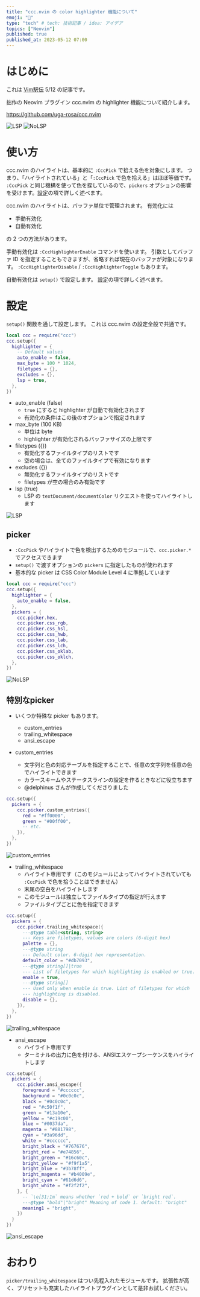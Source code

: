 ```yaml
---
title: "ccc.nvim の color highlighter 機能について"
emoji: "🎨"
type: "tech" # tech: 技術記事 / idea: アイデア
topics: ["Neovim"]
published: true
published_at: 2023-05-12 07:00
---
```


# はじめに

これは [Vim駅伝](https://vim-jp.org/ekiden/) 5/12 の記事です。

拙作の Neovim プラグイン ccc.nvim の highlighter 機能について紹介します。

https://github.com/uga-rosa/ccc.nvim

![LSP](https://user-images.githubusercontent.com/430272/192379267-7b069281-021a-4ee5-bc65-58def20f9c0d.png)
![NoLSP](https://user-images.githubusercontent.com/82267684/196505445-fac76002-7344-47f7-84cb-710c3ecbb717.png)

# 使い方

ccc.nvim のハイライトは、基本的に `:CccPick` で拾える色を対象にします。
つまり、「ハイライトされている」と「`:CccPick` で色を拾える」はほぼ等価です。
`:CccPick` と同じ機構を使って色を探しているので、`pickers` オプションの影響を受けます。[設定](#picker)の項で詳しく述べます。

ccc.nvim のハイライトは、バッファ単位で管理されます。
有効化には

- 手動有効化
- 自動有効化

の 2 つの方法があります。

手動有効化は `:CccHighlighterEnable` コマンドを使います。
引数としてバッファ ID を指定することもできますが、省略すれば現在のバッファが対象になります。
`:CccHighlighterDisable` / `:CccHighlighterToggle` もあります。

自動有効化は `setup()` で設定します。
[設定](#設定)の項で詳しく述べます。

# 設定

`setup()` 関数を通して設定します。
これは ccc.nvim の設定全般で共通です。

```lua
local ccc = require("ccc")
ccc.setup({
  highlighter = {
    -- Default values
    auto_enable = false,
    max_byte = 100 * 1024,
    filetypes = {},
    excludes = {},
    lsp = true,
  },
})
```

- auto_enable (false)
  - `true` にすると highlighter が自動で有効化されます
  - 有効化の条件はこの後のオプションで指定されます
- max_byte (100 KB)
  - 単位は byte
  - highlighter が有効化されるバッファサイズの上限です
- filetypes ({})
  - 有効化するファイルタイプのリストです
  - 空の場合は、全てのファイルタイプで有効になります
- excludes ({})
  - 無効化するファイルタイプのリストです
  - filetypes が空の場合のみ有効です
- lsp (true)
  - LSP の `textDocument/documentColor` リクエストを使ってハイライトします

![LSP](https://user-images.githubusercontent.com/430272/192379267-7b069281-021a-4ee5-bc65-58def20f9c0d.png)

## picker

- `:CccPick` やハイライトで色を検出するためのモジュールで、`ccc.picker.*` でアクセスできます
- `setup()` で渡すオプションの `pickers` に指定したものが使われます
- 基本的な picker は CSS Color Module Level 4 に準拠しています

```lua
local ccc = require("ccc")
ccc.setup({
  highlighter = {
    auto_enable = false,
  },
  pickers = {
    ccc.picker.hex,
    ccc.picker.css_rgb,
    ccc.picker.css_hsl,
    ccc.picker.css_hwb,
    ccc.picker.css_lab,
    ccc.picker.css_lch,
    ccc.picker.css_oklab,
    ccc.picker.css_oklch,
  },
})
```

![NoLSP](https://user-images.githubusercontent.com/82267684/196505445-fac76002-7344-47f7-84cb-710c3ecbb717.png)

## 特別なpicker

- いくつか特殊な picker もあります。
  - custom_entries
  - trailing_whitespace
  - ansi_escape

- custom_entries
  - 文字列と色の対応テーブルを指定することで、任意の文字列を任意の色でハイライトできます
  - カラースキームやステータスラインの設定を作るときなどに役立ちます
  - @delphinus さんが作成してくださりました

```lua
ccc.setup({
  pickers = {
    ccc.picker.custom_entries({
      red = "#ff0000",
      green = "#00ff00",
      -- etc.
    }),
  },
})
```

![custom_entries](https://user-images.githubusercontent.com/1239245/221404713-d7acabbd-8587-4869-8c5c-06a933e6faab.png)

- trailing_whitespace
  - ハイライト専用です（このモジュールによってハイライトされていても `:CccPick` で色を拾うことはできません）
  - 末尾の空白をハイライトします
  - このモジュールは独立してファイルタイプの指定が行えます
  - ファイルタイプごとに色を指定できます

```lua
ccc.setup({
  pickers = {
    ccc.picker.trailing_whitespace({
      ---@type table<string, string>
      --- Keys are filetypes, values are colors (6-digit hex)
      palette = {},
      ---@type string
      --- Default color. 6-digit hex representation.
      default_color = "#db7093",
      ---@type string[]|true
      --- List of filetypes for which highlighting is enabled or true.
      enable = true,
      ---@type string[]
      --- Used only when enable is true. List of filetypes for which
      --- highlighting is disabled.
      disable = {},
    }),
  },
})
```

![trailing_whitespace](https://storage.googleapis.com/zenn-user-upload/65115f602ce9-20230512.png)

- ansi_escape
  - ハイライト専用です
  - ターミナルの出力に色を付ける、ANSIエスケープシーケンスをハイライトします

```lua
ccc.setup({
  pickers = {
    ccc.picker.ansi_escape({
      foreground = "#cccccc",
      background = "#0c0c0c",
      black = "#0c0c0c",
      red = "#c50f1f",
      green = "#13a10e",
      yellow = "#c19c00",
      blue = "#0037da",
      magenta = "#881798",
      cyan = "#3a96dd",
      white = "#cccccc",
      bright_black = "#767676",
      bright_red = "#e74856",
      bright_green = "#16c60c",
      bright_yellow = "#f9f1a5",
      bright_blue = "#3b78ff",
      bright_magenta = "#b4009e",
      bright_cyan = "#61d6d6",
      bright_white = "#f2f2f2",
    }, {
      -- `\e[31;1m` means whether `red + bold` or `bright red`.
      ---@type "bold"|"bright" Meaning of code 1. default: "bright"
      meaning1 = "bright",
    })
  }
})
```

![ansi_escape](https://storage.googleapis.com/zenn-user-upload/a7d23455c274-20230512.png)

# おわり

`picker/trailing_whitespace` はつい先程入れたモジュールです。
拡張性が高く、プリセットも充実したハイライトプラグインとして是非お試しください。
